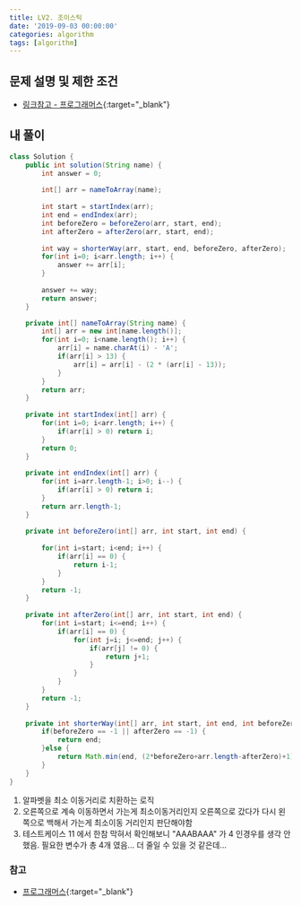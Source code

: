 ```yaml
---
title: LV2. 조이스틱
date: '2019-09-03 00:00:00'
categories: algorithm
tags: [algorithm]
---
```


## 문제 설명 및 제한 조건

* [링크참고 - 프로그래머스](https://programmers.co.kr/learn/courses/30/lessons/42860){:target="_blank"}

## 내 풀이

```java
class Solution {
    public int solution(String name) {
        int answer = 0;
        
        int[] arr = nameToArray(name);
        
        int start = startIndex(arr);
        int end = endIndex(arr);
        int beforeZero = beforeZero(arr, start, end);
        int afterZero = afterZero(arr, start, end);
        
        int way = shorterWay(arr, start, end, beforeZero, afterZero);
        for(int i=0; i<arr.length; i++) {
        	answer += arr[i];
        }
        
        answer += way;
        return answer;
    }

	private int[] nameToArray(String name) {
		int[] arr = new int[name.length()];
		for(int i=0; i<name.length(); i++) {
			arr[i] = name.charAt(i) - 'A';
			if(arr[i] > 13) {
				arr[i] = arr[i] - (2 * (arr[i] - 13));
			}
		}
		return arr;
	}
	
	private int startIndex(int[] arr) {
		for(int i=0; i<arr.length; i++) {
			if(arr[i] > 0) return i;
		}
		return 0;
	}
	
	private int endIndex(int[] arr) {
		for(int i=arr.length-1; i>0; i--) {
			if(arr[i] > 0) return i;
		}
		return arr.length-1;
	}
	
	private int beforeZero(int[] arr, int start, int end) {
		
		for(int i=start; i<end; i++) {
			if(arr[i] == 0) {
				return i-1;
			}
		}
		return -1;
	}
	
	private int afterZero(int[] arr, int start, int end) {
		for(int i=start; i<=end; i++) {
			if(arr[i] == 0) {
				for(int j=i; j<=end; j++) {
					if(arr[j] != 0) {
						return j+1;
					}
				}
			}
		}
		return -1;
	}
	
	private int shorterWay(int[] arr, int start, int end, int beforeZero, int afterZero) {
		if(beforeZero == -1 || afterZero == -1) {
			return end;
		}else {
			return Math.min(end, (2*beforeZero+arr.length-afterZero)+1);
		}
	}
}
```

1. 알파벳을 최소 이동거리로 치환하는 로직
2. 오른쪽으로 계속 이동하면서 가는게 최소이동거리인지 오른쪽으로 갔다가 다시 왼쪽으로 백해서 가는게 최소이동 거리인지 판단해야함
3. 테스트케이스 11 에서 한참 막혀서 확인해보니 "AAABAAA" 가 4 인경우를 생각 안했음. 필요한 변수가 총 4개 였음... 더 줄일 수 있을 것 같은데...

### 참고

* [프로그래머스](https://programmers.co.kr/learn/courses/30/lessons/42860){:target="_blank"}
